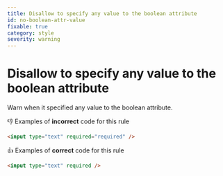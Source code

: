 ```yaml
---
title: Disallow to specify any value to the boolean attribute
id: no-boolean-attr-value
fixable: true
category: style
severity: warning
---
```


# Disallow to specify any value to the boolean attribute

Warn when it specified any value to the boolean attribute.

👎 Examples of **incorrect** code for this rule

```html
<input type="text" required="required" />
```

👍 Examples of **correct** code for this rule

```html
<input type="text" required />
```
